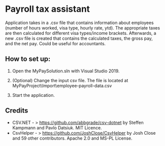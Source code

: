 # Payroll tax assistant

Application takes in a .csv file that contains information about employees (number of hours worked, visa type, hourly rate, ytd). The appropriate taxes are then calculated for different visa types/income brackets. Afterwards, a new .csv file is created that contains the calculated taxes, the gross pay, and the net pay. Could be useful for accountants.

## How to set up:

1. Open the MyPaySolution.sln with Visual Studio 2019.

2. (Optional) Change the input csv file. The file is located at MyPayProject\Import\employee-payroll-data.csv

3. Start the application.


## Credits

- CSV.NET - > https://github.com/abbgrade/csv-dotnet by Steffen Kampmann and Pavlo Datsiuk. MIT Licence.
- CsvHelper - > https://github.com/JoshClose/CsvHelper by Josh Close and 59 other contributors. Apache 2.0 and MS-PL License.
